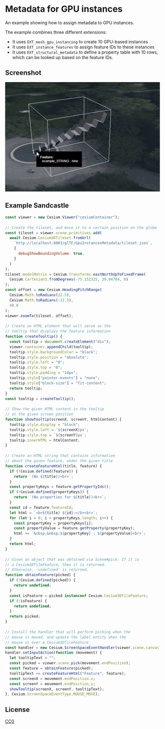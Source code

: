 # Metadata for GPU instances

An example showing how to assign metadata to GPU instances. 

The example combines three different extensions:

- It uses `EXT_mesh_gpu_instancing` to create 10 GPU-based instances
- It uses `EXT_instance_features` to assign feature IDs to these instances
- It uses `EXT_structural_metadata` to define a property table with 10 rows, which can be looked up based on the feature IDs.

## Screenshot

![Image](screenshot/GpuInstancesMetadata.gif)

## Example Sandcastle

```JavaScript
const viewer = new Cesium.Viewer("cesiumContainer");

// Create the tileset, and move it to a certain position on the globe
const tileset = viewer.scene.primitives.add(
  await Cesium.Cesium3DTileset.fromUrl(
    `http://localhost:8003/glTF/GpuInstancesMetadata/tileset.json`,
    {
      debugShowBoundingVolume: true,
    }
  )
);
tileset.modelMatrix = Cesium.Transforms.eastNorthUpToFixedFrame(
  Cesium.Cartesian3.fromDegrees(-75.152325, 39.94704, 0)
);
const offset = new Cesium.HeadingPitchRange(
  Cesium.Math.toRadians(22.5),
  Cesium.Math.toRadians(-22.5),
  40.0
);
viewer.zoomTo(tileset, offset);

// Create an HTML element that will serve as the
// tooltip that displays the feature information
function createTooltip() {
  const tooltip = document.createElement("div");
  viewer.container.appendChild(tooltip);
  tooltip.style.backgroundColor = "black";
  tooltip.style.position = "absolute";
  tooltip.style.left = "0";
  tooltip.style.top = "0";
  tooltip.style.padding = "14px";
  tooltip.style["pointer-events"] = "none";
  tooltip.style["block-size"] = "fit-content";
  return tooltip;
}
const tooltip = createTooltip();

// Show the given HTML content in the tooltip
// at the given screen position
function showTooltip(screenX, screenY, htmlContent) {
  tooltip.style.display = "block";
  tooltip.style.left = `${screenX}px`;
  tooltip.style.top = `${screenY}px`;
  tooltip.innerHTML = htmlContent;
}

// Create an HTML string that contains information
// about the given feature, under the given title
function createFeatureHtml(title, feature) {
  if (!Cesium.defined(feature)) {
    return `(No ${title})<br>`;
  }
  const propertyKeys = feature.getPropertyIds();
  if (!Cesium.defined(propertyKeys)) {
    return `(No properties for ${title})<br>`;
  }
  const id = feature.featureId;
  let html = `<b>${title} ${id}:</b><br>`;
  for (let i = 0; i < propertyKeys.length; i++) {
    const propertyKey = propertyKeys[i];
    const propertyValue = feature.getProperty(propertyKey);
    html += `&nbsp;&nbsp;${propertyKey} : ${propertyValue}<br>`;
  }
  return html;
}

// Given an object that was obtained via Scene#pick: If it is
// a Cesium3DTileFeature, then it is returned.
// Otherwise, 'undefined' is returned.
function obtainFeature(picked) {
  if (!Cesium.defined(picked)) {
    return undefined;
  }
  const isFeature = picked instanceof Cesium.Cesium3DTileFeature;
  if (!isFeature) {
    return undefined;
  }
  return picked;
}

// Install the handler that will perform picking when the
// mouse is moved, and update the label entity when the
// mouse is over a Cesium3DTileFeature
const handler = new Cesium.ScreenSpaceEventHandler(viewer.scene.canvas);
handler.setInputAction(function (movement) {
  let tooltipText = "";
  const picked = viewer.scene.pick(movement.endPosition);
  const feature = obtainFeature(picked);
  tooltipText += createFeatureHtml("Feature", feature);
  const screenX = movement.endPosition.x;
  const screenY = movement.endPosition.y;
  showTooltip(screenX, screenY, tooltipText);
}, Cesium.ScreenSpaceEventType.MOUSE_MOVE);
```

## License

[CC0](https://creativecommons.org/share-your-work/public-domain/cc0/)
